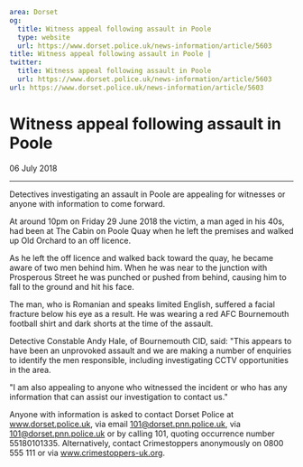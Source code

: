 ```yaml
area: Dorset
og:
  title: Witness appeal following assault in Poole
  type: website
  url: https://www.dorset.police.uk/news-information/article/5603
title: Witness appeal following assault in Poole |
twitter:
  title: Witness appeal following assault in Poole
  url: https://www.dorset.police.uk/news-information/article/5603
url: https://www.dorset.police.uk/news-information/article/5603
```

# Witness appeal following assault in Poole

06 July 2018

* * *

Detectives investigating an assault in Poole are appealing for witnesses or anyone with information to come forward.

At around 10pm on Friday 29 June 2018 the victim, a man aged in his 40s, had been at The Cabin on Poole Quay when he left the premises and walked up Old Orchard to an off licence.

As he left the off licence and walked back toward the quay, he became aware of two men behind him. When he was near to the junction with Prosperous Street he was punched or pushed from behind, causing him to fall to the ground and hit his face.

The man, who is Romanian and speaks limited English, suffered a facial fracture below his eye as a result. He was wearing a red AFC Bournemouth football shirt and dark shorts at the time of the assault.

Detective Constable Andy Hale, of Bournemouth CID, said: "This appears to have been an unprovoked assault and we are making a number of enquiries to identify the men responsible, including investigating CCTV opportunities in the area.

"I am also appealing to anyone who witnessed the incident or who has any information that can assist our investigation to contact us."

Anyone with information is asked to contact Dorset Police at www.dorset.police.uk, via email 101@dorset.pnn.police.uk, via 101@dorset.pnn.police.uk or by calling 101, quoting occurrence number 55180101335. Alternatively, contact Crimestoppers anonymously on 0800 555 111 or via www.crimestoppers-uk.org.

